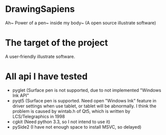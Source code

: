 # DrawingSapiens
Ah~ Power of a pen~ inside my body~ (A open source illustrate software)

# The target of the project
A user-friendly illustrate software.

# All api I have tested
- pyglet (Surface pen is not supported, due to not implemented "Windows Ink API"
- pyqt5 (Surface pen is supported. Need open "Windows Ink" feature in driver settings when use tablet, or tablet will be abnormally. I think the problem is caused by wintab.h of Qt5, which is written by LCS/Telegraphics in 1998
- cgkit (Need python 3.3, so I not intend to use it)
- pySide2 (I have not enough space to install MSVC, so delayed)
